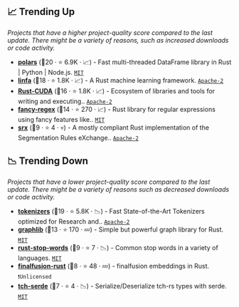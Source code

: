 ## 📈 Trending Up

_Projects that have a higher project-quality score compared to the last update. There might be a variety of reasons, such as increased downloads or code activity._

- <b><a href="https://github.com/pola-rs/polars">polars</a></b> (🥈20 ·  ⭐ 6.9K · 📈) - Fast multi-threaded DataFrame library in Rust | Python | Node.js. <code><a href="http://bit.ly/34MBwT8">MIT</a></code>
- <b><a href="https://github.com/rust-ml/linfa">linfa</a></b> (🥇18 ·  ⭐ 1.8K · 📈) - A Rust machine learning framework. <code><a href="http://bit.ly/3nYMfla">Apache-2</a></code>
- <b><a href="https://github.com/Rust-GPU/Rust-CUDA">Rust-CUDA</a></b> (🥇16 ·  ⭐ 1.8K · 📈) - Ecosystem of libraries and tools for writing and executing.. <code><a href="http://bit.ly/3nYMfla">Apache-2</a></code>
- <b><a href="https://github.com/fancy-regex/fancy-regex">fancy-regex</a></b> (🥇14 ·  ⭐ 270 · 📈) - Rust library for regular expressions using fancy features like.. <code><a href="http://bit.ly/34MBwT8">MIT</a></code>
- <b><a href="https://github.com/bminixhofer/srx">srx</a></b> (🥉9 ·  ⭐ 4 · 💀) - A mostly compliant Rust implementation of the Segmentation Rules eXchange.. <code><a href="http://bit.ly/3nYMfla">Apache-2</a></code>

## 📉 Trending Down

_Projects that have a lower project-quality score compared to the last update. There might be a variety of reasons such as decreased downloads or code activity._

- <b><a href="https://github.com/huggingface/tokenizers">tokenizers</a></b> (🥇19 ·  ⭐ 5.8K · 📉) - Fast State-of-the-Art Tokenizers optimized for Research and.. <code><a href="http://bit.ly/3nYMfla">Apache-2</a></code>
- <b><a href="https://github.com/purpleprotocol/graphlib">graphlib</a></b> (🥉13 ·  ⭐ 170 · 💤) - Simple but powerful graph library for Rust. <code><a href="http://bit.ly/34MBwT8">MIT</a></code>
- <b><a href="https://github.com/cmccomb/rust-stop-words">rust-stop-words</a></b> (🥉9 ·  ⭐ 7 · 📉) - Common stop words in a variety of languages. <code><a href="http://bit.ly/34MBwT8">MIT</a></code>
- <b><a href="https://github.com/finalfusion/finalfusion-rust">finalfusion-rust</a></b> (🥉8 ·  ⭐ 48 · 💤) - finalfusion embeddings in Rust. <code>❗Unlicensed</code>
- <b><a href="https://github.com/jerry73204/tch-serde">tch-serde</a></b> (🥉7 ·  ⭐ 4 · 📉) - Serialize/Deserialize tch-rs types with serde. <code><a href="http://bit.ly/34MBwT8">MIT</a></code>

